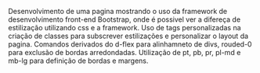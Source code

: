 Desenvolvimento de uma pagina mostrando o uso da framework de desenvolvimento front-end Bootstrap, onde é possivel ver a difereça de estilização utilizando css e a framework.
Uso de tags personalizadas na criação de classes para subscrever estilizações e personalizar o layout da pagina.
Comandos derivados do d-flex para alinhamneto de divs, rouded-0 para exclusão de bordas arredondadas.
Utilização de pt, pb, pr, pl-md e mb-lg para definição de bordas e margens.
